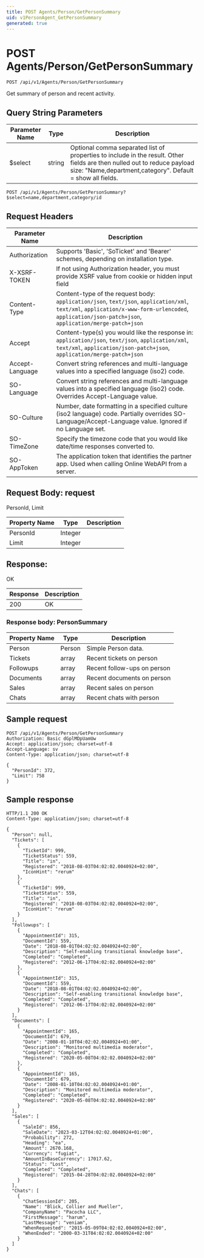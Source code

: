 ```yaml
---
title: POST Agents/Person/GetPersonSummary
uid: v1PersonAgent_GetPersonSummary
generated: true
---
```


# POST Agents/Person/GetPersonSummary

```http
POST /api/v1/Agents/Person/GetPersonSummary
```

Get summary of person and recent activity.







## Query String Parameters

| Parameter Name | Type |  Description |
|----------------|------|--------------|
| $select | string |  Optional comma separated list of properties to include in the result. Other fields are then nulled out to reduce payload size: "Name,department,category". Default = show all fields. |

```http
POST /api/v1/Agents/Person/GetPersonSummary?$select=name,department,category/id
```


## Request Headers

| Parameter Name | Description |
|----------------|-------------|
| Authorization  | Supports 'Basic', 'SoTicket' and 'Bearer' schemes, depending on installation type. |
| X-XSRF-TOKEN   | If not using Authorization header, you must provide XSRF value from cookie or hidden input field |
| Content-Type | Content-type of the request body: `application/json`, `text/json`, `application/xml`, `text/xml`, `application/x-www-form-urlencoded`, `application/json-patch+json`, `application/merge-patch+json` |
| Accept         | Content-type(s) you would like the response in: `application/json`, `text/json`, `application/xml`, `text/xml`, `application/json-patch+json`, `application/merge-patch+json` |
| Accept-Language | Convert string references and multi-language values into a specified language (iso2) code. |
| SO-Language | Convert string references and multi-language values into a specified language (iso2) code. Overrides Accept-Language value. |
| SO-Culture | Number, date formatting in a specified culture (iso2 language) code. Partially overrides SO-Language/Accept-Language value. Ignored if no Language set. |
| SO-TimeZone | Specify the timezone code that you would like date/time responses converted to. |
| SO-AppToken | The application token that identifies the partner app. Used when calling Online WebAPI from a server. |

## Request Body: request 

PersonId, Limit 

| Property Name | Type |  Description |
|----------------|------|--------------|
| PersonId | Integer |  |
| Limit | Integer |  |

## Response:

OK

| Response | Description |
|----------------|-------------|
| 200 | OK |

### Response body: PersonSummary

| Property Name | Type |  Description |
|----------------|------|--------------|
| Person | Person | Simple Person data. |
| Tickets | array | Recent tickets on person |
| Followups | array | Recent follow-ups on person |
| Documents | array | Recent documents on person |
| Sales | array | Recent sales on person |
| Chats | array | Recent chats with person |

## Sample request

```http!
POST /api/v1/Agents/Person/GetPersonSummary
Authorization: Basic dGplMDpUamUw
Accept: application/json; charset=utf-8
Accept-Language: sv
Content-Type: application/json; charset=utf-8

{
  "PersonId": 372,
  "Limit": 758
}
```

## Sample response

```http_
HTTP/1.1 200 OK
Content-Type: application/json; charset=utf-8

{
  "Person": null,
  "Tickets": [
    {
      "TicketId": 999,
      "TicketStatus": 559,
      "Title": "in",
      "Registered": "2018-08-03T04:02:02.0040924+02:00",
      "IconHint": "rerum"
    },
    {
      "TicketId": 999,
      "TicketStatus": 559,
      "Title": "in",
      "Registered": "2018-08-03T04:02:02.0040924+02:00",
      "IconHint": "rerum"
    }
  ],
  "Followups": [
    {
      "AppointmentId": 315,
      "DocumentId": 559,
      "Date": "2018-08-01T04:02:02.0040924+02:00",
      "Description": "Self-enabling transitional knowledge base",
      "Completed": "Completed",
      "Registered": "2012-06-17T04:02:02.0040924+02:00"
    },
    {
      "AppointmentId": 315,
      "DocumentId": 559,
      "Date": "2018-08-01T04:02:02.0040924+02:00",
      "Description": "Self-enabling transitional knowledge base",
      "Completed": "Completed",
      "Registered": "2012-06-17T04:02:02.0040924+02:00"
    }
  ],
  "Documents": [
    {
      "AppointmentId": 165,
      "DocumentId": 679,
      "Date": "2008-01-10T04:02:02.0040924+01:00",
      "Description": "Monitored multimedia moderator",
      "Completed": "Completed",
      "Registered": "2020-05-08T04:02:02.0040924+02:00"
    },
    {
      "AppointmentId": 165,
      "DocumentId": 679,
      "Date": "2008-01-10T04:02:02.0040924+01:00",
      "Description": "Monitored multimedia moderator",
      "Completed": "Completed",
      "Registered": "2020-05-08T04:02:02.0040924+02:00"
    }
  ],
  "Sales": [
    {
      "SaleId": 856,
      "SaleDate": "2023-03-12T04:02:02.0040924+01:00",
      "Probability": 272,
      "Heading": "ea",
      "Amount": 2670.168,
      "Currency": "fugiat",
      "AmountInBaseCurrency": 17017.62,
      "Status": "Lost",
      "Completed": "Completed",
      "Registered": "2015-04-28T04:02:02.0040924+02:00"
    }
  ],
  "Chats": [
    {
      "ChatSessionId": 205,
      "Name": "Blick, Collier and Mueller",
      "CompanyName": "Pacocha LLC",
      "FirstMessage": "harum",
      "LastMessage": "veniam",
      "WhenRequested": "2015-05-09T04:02:02.0040924+02:00",
      "WhenEnded": "2000-03-31T04:02:02.0040924+02:00"
    }
  ]
}
```